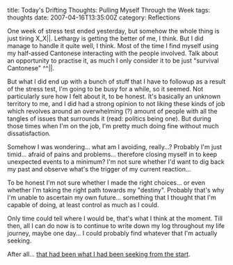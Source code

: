 title: Today's Drifting Thoughts: Pulling Myself Through the Week
tags: thoughts
date: 2007-04-16T13:35:00Z
category: Reflections

One week of stress test ended yesterday, but somehow the whole thing is just tiring X\_X||. Lethargy is getting the better of me, I think. But I did manage to handle it quite well, I think. Most of the time I find myself using my half-assed Cantonese interacting with the people involved. Talk about an opportunity to practise it, as much I only consider it to be just "survival Cantonese" ^^||.

But what I did end up with a bunch of stuff that I have to followup as a result of the stress test, I'm going to be busy for a while, so it seemed. Not particularly sure how I felt about it, to be honest. It's basically an unknown territory to me, and I did had a strong opinion to not liking these kinds of job which revolves around an overwhelming (?) amount of people with all the tangles of issues that surrounds it (read: politics being one). But during those times when I'm on the job, I'm pretty much doing fine without much dissatisfaction.

Somehow I was wondering… what am I avoiding, really…? Probably I'm just timid… afraid of pains and problems… therefore closing myself in to keep unexpected events to a minimum? I'm not sure whether I'd want to dig back my past and observe what's the trigger of my current reaction…

To be honest I'm not sure whether I made the right choices… or even whether I'm taking the right path towards my "destiny". Probably that's why I'm unable to ascertain my own future… something that I thought that I'm capable of doing, at least control as much as I could.

Only time could tell where I would be, that's what I think at the moment. Till then, all I can do now is to continue to write down my log throughout my life journey, maybe one day… I could probably find whatever that I'm actually seeking.

After all… [that had been what I had been seeking from the start]({filename}/blog/2004/poem-my-user-info-poem-change.md).
